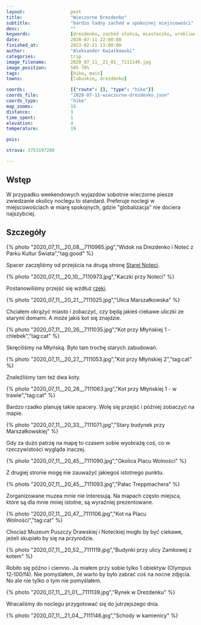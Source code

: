```yaml
---
layout:                 post
title:                  "Wieczorne Drezdenko"
subtitle:               "bardzo ładny zachód w spokojnej miejscowości"
desc:                   ""
keywords:               [drezdenko, zachód słońca, miasteczko, urokliwe]
date:                   2020-07-11 22:00:00
finished_at:            2023-02-21 13:00:00
author:                 "Aleksander Kwiatkowski"
categories:             trip
image_filename:         2020_07_11__21_01__7111140.jpg
image_position:         50% 70%
tags:                   [hike, main]
towns:                  [lubuskie, drezdenko]

coords:                 [{"route": [], "type": "hike"}]
coords_file:            "2020-07-11-wieczorne-drezdenko.json"
coords_type:            "hike"
map_zooms:              16
distance:               3
time_spent:             1
elevation:              4
temperature:            19

pois:

strava: 3753197208

---
```


[wiki-notec]: https://pl.wikipedia.org/wiki/Note%C4%87

## Wstęp

W przypadku weekendowych wyjazdów sobotnie wieczorne piesze zwiedzanie okolicy
noclegu to standard. Preferuje noclegi w miejscowościach w miarę spokojnych,
gdzie "globalizacja" nie dociera najszybciej.

## Szczegóły

{% photo "2020_07_11__20_08__7110965.jpg","Widok na Drezdenko i Noteć z Parku Kultur Świata","tag:good" %}

Spacer zaczęliśmy od przejścia na drugą stronę [Starej  Noteci][wiki-notec].

{% photo "2020_07_11__20_10__7110973.jpg","Kaczki przy Noteci" %}

Postanowiliśmy przejść się wzdłuż [rzeki][wiki-notec].

{% photo "2020_07_11__20_21__7111025.jpg","Ulica Marszałkowska" %}

Chciałem okrążyć miasto i zobaczyć, czy będą jakieś ciekawe uliczki ze
starymi domami. A może jakiś kot się znajdzie.

{% photo "2020_07_11__20_26__7111035.jpg","Kot przy Młyńskiej 1 - chlebek","tag:cat" %}

Skręciliśmy na Młyńską. Było tam trochę starych zabudowań.

{% photo "2020_07_11__20_27__7111053.jpg","Kot przy Młyńskiej 2","tag:cat" %}

Znaleźliśmy tam też dwa koty.

{% photo "2020_07_11__20_28__7111063.jpg","Kot przy Młyńskiej 1 - w trawie","tag:cat" %}

Bardzo rzadko planuję takie spacery. Wolę się przejść i później zobaczyć na mapie.

{% photo "2020_07_11__20_33__7111071.jpg","Stary budynek przy Marszałkowskiej" %}

Gdy za dużo patrzę na mapę to czasem sobie wyobrażę coś, co w rzeczywistości
wygląda inaczej.

{% photo "2020_07_11__20_45__7111090.jpg","Okolica Placu Wolności" %}

Z drugiej stronie mogę nie zauważyć jakiegoś istotnego punktu.

{% photo "2020_07_11__20_45__7111093.jpg","Pałac Treppmachera" %}

Zorganizowane muzea mnie nie interesują. Na mapach często miejsca, które są dla
mnie mniej istotne, są wyraźniej prezentowane.

{% photo "2020_07_11__20_47__7111106.jpg","Kot na Placu Wolności","tag:cat" %}

Chociaż Muzeum Puszczy Drawskiej i Noteckiej mogło by być ciekawe, jeżeli
skupiało by się na przyrodzie.

{% photo "2020_07_11__20_52__7111119.jpg","Budynki przy ulicy Zamkowej z kotem" %}

Robiło się późno i ciemno. Ja miałem przy sobie tylko 1 obiektyw (Olympus 12&#8209;100/f4).
Nie pomyślałem, że warto by było zabrać coś na nocne zdjęcia. No ale nie tylko
o tym nie pomyślałem.

{% photo "2020_07_11__21_01__7111139.jpg","Rynek w Drezdenku" %}

Wracaliśmy do noclegu przygotować się do jutrzejszego dnia.

{% photo "2020_07_11__21_04__7111146.jpg","Schody w kamienicy" %}
